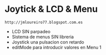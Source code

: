 #    Joytick & LCD & Menu

    http://jmloureiro77.blogspot.com.es

 - LCD SIN parpadeo
 - Sistema de menus SIN libreria
 - Joystick una pulsacion con retardo
 - editMode para introducir valores en Menu 1 
